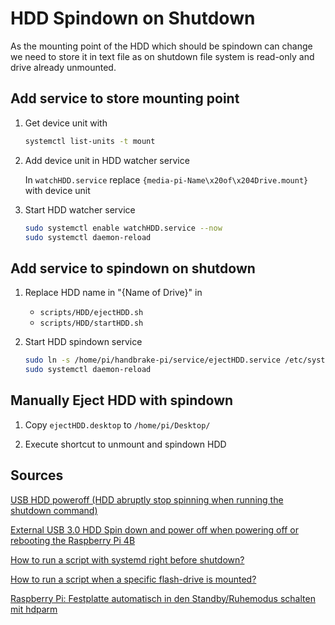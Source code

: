 # HDD Spindown on Shutdown

As the mounting point of the HDD which should be spindown can change we need to store it in text file as on shutdown file system is read-only and drive already unmounted.

## Add service to store mounting point

1. Get device unit with

    ```sh
    systemctl list-units -t mount
    ```

2. Add device unit in HDD watcher service

    In `watchHDD.service` replace `{media-pi-Name\x20of\x204Drive.mount}` with device unit

3. Start HDD watcher service

    ```sh
    sudo systemctl enable watchHDD.service --now
    sudo systemctl daemon-reload
    ```

## Add service to spindown on shutdown

1. Replace HDD name in "{Name of Drive}" in

   - `scripts/HDD/ejectHDD.sh`
   - `scripts/HDD/startHDD.sh`

2. Start HDD spindown service

    ```sh
    sudo ln -s /home/pi/handbrake-pi/service/ejectHDD.service /etc/systemd/system/
    sudo systemctl daemon-reload
    ```

## Manually Eject HDD with spindown

1. Copy `ejectHDD.desktop` to `/home/pi/Desktop/`

2. Execute shortcut to unmount and spindown HDD

## Sources

[USB HDD poweroff (HDD abruptly stop spinning when running the shutdown command)](https://www.raspberrypi.org/forums/viewtopic.php?f=28&t=247093&p=1508935#p1508935)

[External USB 3.0 HDD Spin down and power off when powering off or rebooting the Raspberry Pi 4B](https://stackoverflow.com/questions/61667357/external-usb-3-0-hdd-spin-down-and-power-off-when-powering-off-or-rebooting-the)

[How to run a script with systemd right before shutdown?](https://unix.stackexchange.com/questions/39226/how-to-run-a-script-with-systemd-right-before-shutdown/41756#41756)

[How to run a script when a specific flash-drive is mounted?](https://askubuntu.com/questions/25071/how-to-run-a-script-when-a-specific-flash-drive-is-mounted/679600#679600)

[Raspberry Pi: Festplatte automatisch in den Standby/Ruhemodus schalten mit hdparm](https://maker-tutorials.com/raspberry-pi-festplatte-automatisch-standby-hdparm/)